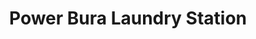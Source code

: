 ---
title: "Power Bura Laundry Station"
url: /adela-heights-gandara/power-bura-laundry-station-maharlika-highway/
shop: Wäscherei
---